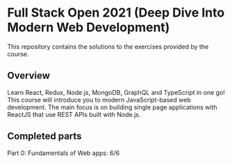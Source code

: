 # Full Stack Open 2021 (Deep Dive Into Modern Web Development)

This repository contains the solutions to the exercises provided by the course.

## Overview

Learn React, Redux, Node.js, MongoDB, GraphQL and TypeScript in one go! This course will introduce you to modern JavaScript-based web development. The main focus is on building single page applications with ReactJS that use REST APIs built with Node.js.

## Completed parts

Part 0: Fundamentals of Web apps: 6/6
